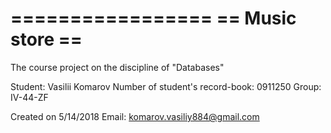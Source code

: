 =================
== Music store ==
=================

The course project on the discipline of "Databases"

Student: Vasilii Komarov
Number of student's record-book: 0911250
Group: IV-44-ZF

Created on 5/14/2018
Email: komarov.vasiliy884@gmail.com